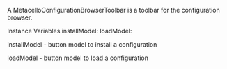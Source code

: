 A MetacelloConfigurationBrowserToolbar is a toolbar for the configuration browser.

Instance Variables
	installModel:		<ButtonModel>
	loadModel:		<ButtonModel>

installModel
	- button model to install a configuration

loadModel
	- button model to load a configuration
